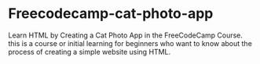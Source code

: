 # Freecodecamp-cat-photo-app

Learn HTML by Creating a Cat Photo App in the FreeCodeCamp Course. this is a course or initial learning for beginners who want to know about the process of creating a simple website using HTML.